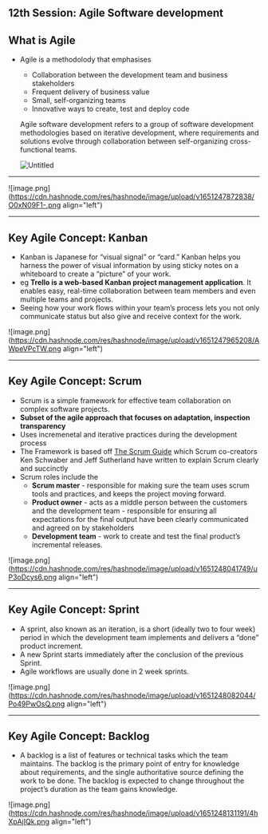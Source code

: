 ## 12th Session: Agile Software development

## What is Agile

- Agile is a methodolody that emphasises
    - Collaboration between the development team and business stakeholders
    - Frequent delivery of business value
    - Small, self-organizing teams
    - Innovative ways to create, test and deploy code
    
    Agile software development refers to a group of software development methodologies based on iterative development, where requirements and solutions evolve through collaboration between self-organizing cross-functional teams.
   
    
  ![Untitled](https://www.soldevelo.com/blog/wp-content/uploads/Agile-software-dev-1.jpeg)

----------

![image.png](https://cdn.hashnode.com/res/hashnode/image/upload/v1651247872838/O0xN09F1-.png align="left")

----------

## Key Agile Concept: Kanban

- Kanban is Japanese for “visual signal” or “card.” Kanban helps you harness the power of visual information by using sticky notes on a whiteboard to create a “picture” of your work.
- eg **Trello is a web-based Kanban project management application**. It enables easy, real-time collaboration between team members and even multiple teams and projects.
- Seeing how your work flows within your team’s process lets you not only communicate status but also give and receive context for the work.


![image.png](https://cdn.hashnode.com/res/hashnode/image/upload/v1651247965208/AWpeVPcTW.png align="left")

----------

## Key Agile Concept: Scrum

- Scrum is a simple framework for effective team collaboration on complex software projects.
- **Subset of the agile approach that focuses on adaptation, inspection transparency**
- Uses incremenetal and iterative practices during the development process
- The Framework is based off [The Scrum Guide](http://www.scrumguides.org/) which Scrum co-creators Ken Schwaber and Jeff Sutherland have written to explain Scrum clearly and succinctly
- Scrum roles include the
    - **Scrum master** - responsible for making sure the team uses scrum tools and practices, and keeps the project moving forward.
    - **Product owner** - acts as a middle person between the customers and the development team - responsible for ensuring all expectations for the final output have been clearly communicated and agreed on by stakeholders
    - **Development team** - work to create and test the final product’s incremental releases.

![image.png](https://cdn.hashnode.com/res/hashnode/image/upload/v1651248041749/uP3oDcys6.png align="left")

----------

## Key Agile Concept: Sprint

- A sprint, also known as an iteration, is a short (ideally two to four week) period in which the development team implements and delivers a “done” product increment.
- A new Sprint starts immediately after the conclusion of the previous Sprint.
- Agile workflows are usually done in 2 week sprints.


![image.png](https://cdn.hashnode.com/res/hashnode/image/upload/v1651248082044/Po49PwOsQ.png align="left")

----------

## Key Agile Concept: Backlog

- A backlog is a list of features or technical tasks which the team maintains. The backlog is the primary point of entry for knowledge about requirements, and the single authoritative source defining the work to be done. The backlog is expected to change throughout the project’s duration as the team gains knowledge.


![image.png](https://cdn.hashnode.com/res/hashnode/image/upload/v1651248131191/4hXpAjIQk.png align="left")